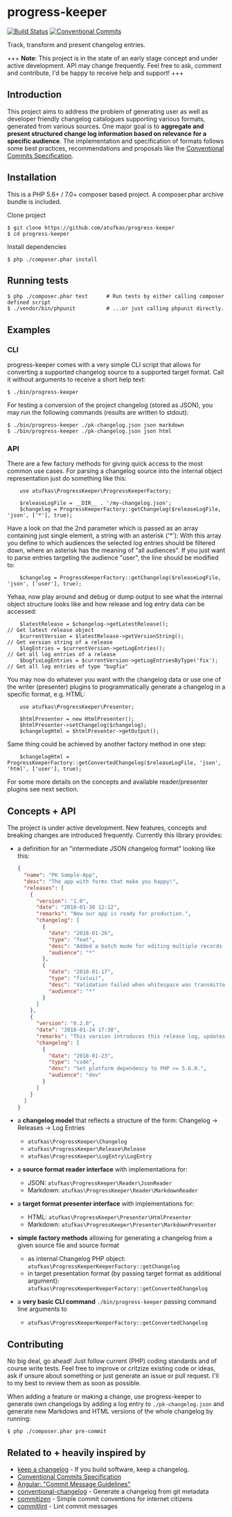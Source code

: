 # progress-keeper

[![Build Status](https://travis-ci.org/atufkas/progress-keeper.svg?branch=master)](https://travis-ci.org/atufkas/progress-keeper)
[![Conventional Commits](https://img.shields.io/badge/Conventional%20Commits-1.0.0-yellow.svg)](https://conventionalcommits.org)

Track, transform and present changelog entries.

+++ **Note**: This project is in the state of an early stage
concept and under active development. API may change frequently. Feel free
to ask, comment and contribute, I'd be happy to receive help and support!  +++


## Introduction

This project aims to address the problem of generating user as well as
developer friendly changelog catalogues supporting various formats,
generated from various sources. One major goal is to **aggregate and
present structured change log information based on relevance for a
specific audience**. The implementation and specification of formats
follows some best practices, recommendations and proposals like the
[Conventional Commits Specification](https://conventionalcommits.org/).


## Installation

This is a PHP 5.6+ / 7.0+ composer based project. A composer.phar archive bundle is included.

Clone project

    $ git clone https://github.com/atufkas/progress-keeper
    $ cd progress-keeper
    
Install dependencies
    
    $ php ./composer.phar install


## Running tests
    
    $ php ./composer.phar test      # Run tests by either calling composer defined script
    $ ./vendor/bin/phpunit          # ...or just calling phpunit directly.


## Examples 

### CLI

progress-keeper comes with a very simple CLI script that allows for converting a supported changelog source 
to a supported target format. Call it without arguments to receive a short help text:

    $ ./bin/progress-keeper
    
For testing a conversion of the project changelog (stored as JSON), you may run the following commands 
(results are written to stdout):

    $ ./bin/progress-keeper ./pk-changelog.json json markdown
    $ ./bin/progress-keeper ./pk-changelog.json json html


### API

There are a few factory methods for giving quick access to the most common use cases. For parsing a changelog 
source into the internal object representation just do something like this:
        
        use atufkas\ProgressKeeper\ProgressKeeperFactory;

        $releaseLogFile = __DIR__ . '/my-changelog.json';
        $changelog = ProgressKeeperFactory::getChangelog($releaseLogFile, 'json', ['*'], true);


Have a look on that the 2nd parameter which is passed as an array containing just single element, a string with an 
asterisk ('*'): With this array you define to which audiences the selected log entries should be filtered down, 
where an asterisk has the meaning of "all audiences". If you just want to parse entries targeting the audience "user", 
the line should be modified to:

        $changelog = ProgressKeeperFactory::getChangelog($releaseLogFile, 'json', ['user'], true);

Yehaa, now play around and debug or dump output to see what the internal object structure looks like and how release and 
log entry data can be accessed:

        $latestRelease = $changelog->getLatestRelease();                    // Get latest release object
        $currentVersion = $latestRelease->getVersionString();               // Get version string of a release
        $logEntries = $currentVersion->getLogEntries();                     // Get all log entries of a release
        $bugfixLogEntries = $currentVersion->getLogEntriesByType('fix');    // Get all log entries of type "bugfix"

You may now do whatever you want with the changelog data or use one of the writer (presenter) plugins to 
programmatically generate a changelog in a specific format, e.g. HTML:

        use atufkas\ProgressKeeper\Presenter;
        
        $htmlPresenter = new HtmlPresenter();
        $htmlPresenter->setChangelog($changelog);
        $changelogHtml = $htmlPresenter->getOutput();
        
Same thing could be achieved by another factory method in one step:

        $changelogHtml = ProgressKeeperFactory::getConvertedChangelog($releaseLogFile, 'json', 'html', ['user'], true);

For some more details on the concepts and available reader/presenter plugins see next section.



## Concepts + API

The project is under active development. New features, concepts and
breaking changes are introduced frequently. Currently this library provides:

- a definition for an "intermediate JSON changelog format" looking like this:
    ``` json
    {
      "name": "PK Sample-App",
      "desc": "The app with forms that make you happy!",
      "releases": [
        {
          "version": "1.0",
          "date": "2018-01-30 12:12",
          "remarks": "Now our app is ready for production.",
          "changelog": [
            {
              "date": "2018-01-26",
              "type": "feat",
              "desc": "Added a batch mode for editing multiple records at once.",
              "audience": "*"
            },
            {
              "date": "2018-01-17",
              "type": "fix(ui)",
              "desc": "Validation failed when whitespace was transmitted via form value.",
              "audience": "*"
            }
          ]
        },
        {
          "version": "0.2.0",
          "date": "2018-01-24 17:30",
          "remarks": "This version introduces this release log, updates internal dependencies and adds support for docker.",
          "changelog": [
            {
              "date": "2018-01-23",
              "type": "code",
              "desc": "Set platform dependency to PHP >= 5.6.0.",
              "audience": "dev"
            }
          ]
        }
      ]
    }
    ```


- a **changelog model** that reflects a structure of the form: Changelog
-> Releases -> Log Entries
    - `atufkas\ProgressKeeper\Changelog`
    - `atufkas\ProgressKeeper\Release\Release`
    - `atufkas\ProgressKeeper\LogEntry\LogEntry`

- a **source format reader interface** with implementations for:
    - JSON: `atufkas\ProgressKeeper\Reader\JsonReader`
    - Markdown: `atufkas\ProgressKeeper\Reader\MarkdownReader`

- a **target format presenter interface** with implementations for:
     - HTML: `atufkas\ProgressKeeper\Presenter\HtmlPresenter`
     - Markdown: `atufkas\ProgressKeeper\Presenter\MarkdownPresenter`

- **simple factory methods** allowing for generating a changelog from a given source file and source format
    - as internal Changelog PHP object: `atufkas\ProgressKeeperKeeperFactory::getChangelog`
    - in target presentation format (by passing target format as additional argument): `atufkas\ProgressKeeperKeeperFactory::getConvertedChangelog`

- a **very basic CLI command** `./bin/progress-keeper` passing command line arguments to
    - `atufkas\ProgressKeeperKeeperFactory::getConvertedChangelog`



## Contributing

No big deal, go ahead! Just follow current (PHP) coding standards and of course
write tests. Feel free to improve or critzize existing code or ideas, ask if
unsure about something or just generate an issue or pull request.
I'll to my best to review them as soon as possible.

When adding a feature or making a change, use progress-keeper to generate
own changelogs by adding a log entry to `./pk-changelog.json` and generate
new Markdows and HTML versions of the whole changelog by running:

    $ php ./composer.phar pre-commit

    
## Related to + heavily inspired by

* [keep a changelog](https://github.com/olivierlacan/keep-a-changelog) - If you build software, keep a changelog.
* [Conventional Commits Specification](https://conventionalcommits.org/)
* [Angular: "Commit Message Guidelines"](https://github.com/angular/angular/blob/master/CONTRIBUTING.md#commit)
* [conventional-changelog](https://github.com/conventional-changelog/conventional-changelog) - Generate a changelog from git metadata
* [commitizen](https://github.com/commitizen/cz-cli) - Simple commit conventions for internet citizens
* [commitlint](https://github.com/marionebl/commitlint) - Lint commit messages
